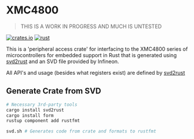 # XMC4800

> THIS IS A WORK IN PROGRESS AND MUCH IS UNTESTED

[![crates.io](https://img.shields.io/crates/v/xmc4800.svg)](https://crates.io/crates/xmc4800)
[![rust](https://github.com/xmc-rs/xmc4800/workflows/Rust/badge.svg)](https://github.com/xmc-rs/xmc4800/workflows/Rust/badge.svg)

This is a 'peripheral access crate' for interfacing to the XMC4800 series of microcontrollers for embedded support in Rust that is generated using [svd2rust](https://docs.rs/svd2rust) and an SVD file provided by Infineon.

All API's and usage (besides what registers exist) are defined by [svd2rust](https://docs.rs/svd2rust)

## Generate Crate from SVD

```bash
# Necessary 3rd-party tools
cargo install svd2rust
cargo install form
rustup component add rustfmt

svd.sh # Generates code from crate and formats to rustfmt
```